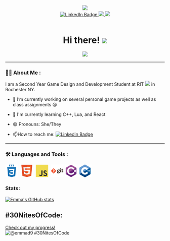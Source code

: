 <!--
**EmmaD9/EmmaD9** is a ✨ _special_ ✨ repository because its `README.md` (this file) appears on your GitHub profile.

Here are some ideas to get you started:
-->
<div id="header" align="center">
  <img src="https://i.giphy.com/media/v1.Y2lkPTc5MGI3NjExbTBzcmhyc2ZtNzBiNHdidGZjdzM2bDd4NHhwemIxMmp0dXNiMWhnaiZlcD12MV9pbnRlcm5hbF9naWZfYnlfaWQmY3Q9Zw/LHZyixOnHwDDy/giphy.gif" width="200"/>

<div id="badges">
  <a href = "https://www.linkedin.com/in/emmaduprey/" target = "_blank">
  <img src="https://img.shields.io/badge/LinkedIn-blue?style=for-the-badge&logo=linkedin&logoColor=white" alt="LinkedIn Badge"/>
  </a>

  <a href = "https://ko-fi.com/emmaduprey" target = "_blank">
  <img src="https://img.shields.io/badge/ko--fi-donate-%23FF5E5B?style=flat-square&logo=ko-fi&logoColor=white"/>
  </a>

  <a href = "https://emma.iduprey.com/" target = "_blank">
  <img src="https://img.shields.io/badge/Portfolio-blue?style=for-the-badge&&logoColor=white"/>
  </a>

</div>

<div>
  <img src="https://komarev.com/ghpvc/?username=emmad9&style=flat-square&color=blue" alt=""/>

</div>
<h1>
  Hi there!
  <img src="https://media.giphy.com/media/hvRJCLFzcasrR4ia7z/giphy.gif" width="30px"/>
</h1>
</div>

<div id = "body">
  <div align="center">
  <img src="https://i.giphy.com/media/v1.Y2lkPTc5MGI3NjExbWExdmRqOTJuNTl3dmIzM2E3NTFoZmlzbHQycHBkeDltbHo4amFwaCZlcD12MV9pbnRlcm5hbF9naWZfYnlfaWQmY3Q9Zw/wwg1suUiTbCY8H8vIA/giphy-downsized-large.gif" width="400" height="auto"/>
  </div>

  ---

  ### :woman_technologist: About Me :
  I am a Second Year Game Design and Development Student at RIT <img src="https://i.giphy.com/media/v1.Y2lkPTc5MGI3NjExdXVwb2l6eGVvdTQ3a3gybjZkdjNhcWFsYzN5OHprc3ltcnB1dmdyeiZlcD12MV9pbnRlcm5hbF9naWZfYnlfaWQmY3Q9cw/JqJaJ1Pw06PKOtGPnl/giphy.gif" width="30"> in Rochester NY.

- :telescope: I’m currently working on several personal game projects as well as class assignments 😫

- :seedling: I'm currently learning C++, Lua, and React

- 😄 Pronouns: She/They

- :mailbox:How to reach me: [![Linkedin Badge](https://img.shields.io/badge/-Emma-blue?style=flat&logo=Linkedin&logoColor=white)](https://www.linkedin.com/in/emmaduprey/)


---

### :hammer_and_wrench: Languages and Tools :
<div>
  <img src="https://github.com/devicons/devicon/blob/master/icons/css3/css3-plain-wordmark.svg"  title="CSS3" alt="CSS" width="40" height="40"/>&nbsp;
  <img src="https://github.com/devicons/devicon/blob/master/icons/html5/html5-original.svg" title="HTML5" alt="HTML" width="40" height="40"/>&nbsp;
  <img src="https://github.com/devicons/devicon/blob/master/icons/javascript/javascript-original.svg" title="JavaScript" alt="JavaScript" width="40" height="40"/>&nbsp;
  <img src="https://github.com/devicons/devicon/blob/master/icons/git/git-original-wordmark.svg" title="Git" **alt="Git" width="40" height="40"/>
  <img src="https://github.com/devicons/devicon/blob/master/icons/csharp/csharp-original.svg" title="CSharp" **alt="C Sharp" width="40" height="40"/>
  <img src="https://github.com/devicons/devicon/blob/master/icons/cplusplus/cplusplus-original.svg" title="cplusplus" **alt="Cplusplus" width="40" height="40"/>
</div>

### Stats:
[![Emma's GitHub stats](https://github-readme-stats.vercel.app/api?username=emmad9&show_icons=true&theme=radical)](https://github.com/emmad9/github-readme-stats)



## #30NitesOfCode:
  [Check out my progress!](https://www.codedex.io/@emmad9/30-nites-of-code)  
  ![@emmad9 #30NitesOfCode](https://www.codedex.io/api/petStatus?user=emmad9)
  
</div>
